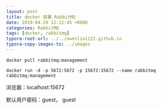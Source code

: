 ```yaml
---
layout: post
title: docker 部署 RabbitMQ
date: 2019-04-29 12:12:45 +0800
categories: RabbitMQ
tags: [docker, rabbitmq]
typora-root-url: ../../owenliu1122.github.io
typora-copy-images-to: ../images
---
```


```shell
docker pull rabbitmq:management

docker run -d -p 5672:5672 -p 15672:15672 --name rabbitmq rabbitmq:management
```

浏览器：localhost:15672

默认用户密码：guest， guest